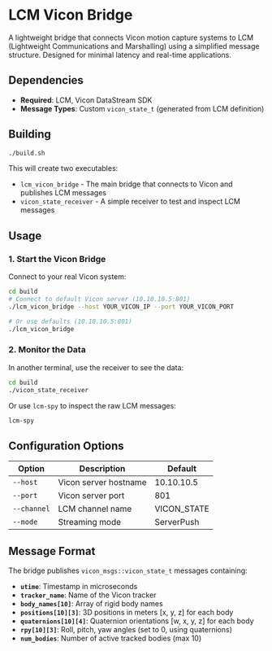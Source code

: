 # LCM Vicon Bridge

A lightweight bridge that connects Vicon motion capture systems to LCM (Lightweight Communications and Marshalling) using a simplified message structure. Designed for minimal latency and real-time applications.


## Dependencies

- **Required**: LCM, Vicon DataStream SDK
- **Message Types**: Custom `vicon_state_t` (generated from LCM definition)

## Building

```bash
./build.sh
```

This will create two executables:
- `lcm_vicon_bridge` - The main bridge that connects to Vicon and publishes LCM messages
- `vicon_state_receiver` - A simple receiver to test and inspect LCM messages

## Usage

### 1. Start the Vicon Bridge

Connect to your real Vicon system:

```bash
cd build
# Connect to default Vicon server (10.10.10.5:801)
./lcm_vicon_bridge --host YOUR_VICON_IP --port YOUR_VICON_PORT

# Or use defaults (10.10.10.5:801)
./lcm_vicon_bridge
```

### 2. Monitor the Data

In another terminal, use the receiver to see the data:

```bash
cd build
./vicon_state_receiver
```

Or use `lcm-spy` to inspect the raw LCM messages:

```bash
lcm-spy
```

## Configuration Options

| Option | Description | Default |
|--------|-------------|---------|
| `--host` | Vicon server hostname | 10.10.10.5 |
| `--port` | Vicon server port | 801 |
| `--channel` | LCM channel name | VICON_STATE |
| `--mode` | Streaming mode | ServerPush |

## Message Format

The bridge publishes `vicon_msgs::vicon_state_t` messages containing:

- **`utime`**: Timestamp in microseconds
- **`tracker_name`**: Name of the Vicon tracker
- **`body_names[10]`**: Array of rigid body names
- **`positions[10][3]`**: 3D positions in meters [x, y, z] for each body
- **`quaternions[10][4]`**: Quaternion orientations [w, x, y, z] for each body
- **`rpy[10][3]`**: Roll, pitch, yaw angles (set to 0, using quaternions)
- **`num_bodies`**: Number of active tracked bodies (max 10)


